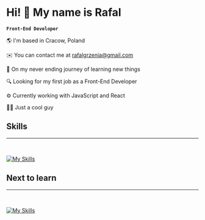 # Hi! 👋 My name is Rafal

**`Front-End Developer`**


🌎 I'm based in Cracow, Poland

✉️ You can contact me at rafalgrzenia@gmail.com

🧠 On my never ending journey of learning new things

🔍 Looking for my first job as a Front-End Developer

⚙️ Currently working with JavaScript and React

🙏🏻 Just a cool guy


## Skills

---
</br>

[![My Skills](https://skillicons.dev/icons?i=html,css,js,react,vite,figma,git,github,vscode)](https://skillicons.dev)


  

## Next to learn
---
</br>


[![My Skills](https://skillicons.dev/icons?i=ts,sass,tailwind,aws)](https://skillicons.dev)


